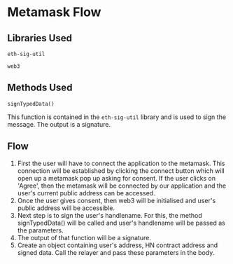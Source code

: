 # Metamask Flow

## Libraries Used

```
eth-sig-util
```
```
web3
```

## Methods Used

```
signTypedData()
```
This function is contained in the ```eth-sig-util``` library and is used to sign the message.
The output is a signature.

## Flow
 
1. First the user will have to connect the application to the metamask. This connection will be established by clicking the connect button which will open up a metamask pop up asking for consent.
If the user clicks on 'Agree', then the metamask will be connected by our application and the user's current public address can be accessed.
2. Once the user gives consent, then web3 will be initialised and user's public address will be accessible.
3. Next step is to sign the user's handlename. For this, the method signTypedData() will be called and user's handlename will be passed as the parameters.
4. The output of that function will be a signature.
5. Create an object containing user's address, HN contract address and signed data. Call the relayer and pass these parameters in the body.